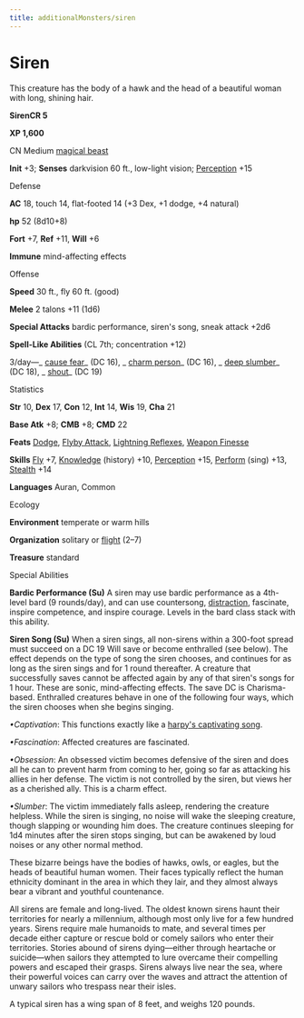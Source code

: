 ```yaml
---
title: additionalMonsters/siren
---
```

# Siren

This creature has the body of a hawk and the head of a beautiful woman with long, shining hair.

**SirenCR 5**

**XP 1,600**

CN Medium [magical beast](monsters/creatureTypes.md#_magical-beast)

**Init** +3; **Senses** darkvision 60 ft., low-light vision; [Perception](additionalMonsters/../skills/perception.md#_perception) +15

Defense

**AC** 18, touch 14, flat-footed 14 (+3 Dex, +1 dodge, +4 natural)

**hp** 52 (8d10+8)

**Fort** +7, **Ref** +11, **Will** +6

**Immune** mind-affecting effects

Offense

**Speed** 30 ft., fly 60 ft. (good)

**Melee** 2 talons +11 (1d6)

**Special Attacks** bardic performance, siren's song, sneak attack +2d6

**Spell-Like Abilities** (CL 7th; concentration +12)

3/day—_ [cause fear](additionalMonsters/../spells/causeFear.md#_cause-fear)_ (DC 16), _ [charm person](additionalMonsters/../spells/charmPerson.md#_charm-person)_ (DC 16), _ [deep slumber](additionalMonsters/../spells/deepSlumber.md#_deep-slumber)_ (DC 18), _ [shout](additionalMonsters/../spells/shout.md#_shout)_ (DC 19)

Statistics

**Str** 10, **Dex** 17, **Con** 12, **Int** 14, **Wis** 19, **Cha** 21

**Base Atk** +8; **CMB** +8; **CMD** 22

**Feats** [Dodge](additionalMonsters/../feats.md#_dodge), [Flyby Attack](additionalMonsters/../monsters/monsterFeats.md#_flyby-attack), [Lightning Reflexes](additionalMonsters/../feats.md#_lightning-reflexes), [Weapon Finesse](additionalMonsters/../feats.md#_weapon-finesse)

**Skills** [Fly](additionalMonsters/../skills/fly.md#_fly) +7, [Knowledge](additionalMonsters/../skills/knowledge.md#_knowledge) (history) +10, [Perception](additionalMonsters/../skills/perception.md#_perception) +15, [Perform](additionalMonsters/../skills/perform.md#_perform) (sing) +13, [Stealth](additionalMonsters/../skills/stealth.md#_stealth) +14

**Languages** Auran, Common

Ecology

**Environment** temperate or warm hills

**Organization** solitary or [flight](monsters/universalMonsterRules.md#_flight-(ex,-sp,-or-su)) (2–7)

**Treasure** standard

Special Abilities

**Bardic Performance (Su)** A siren may use bardic performance as a 4th-level bard (9 rounds/day), and can use countersong, [distraction](monsters/universalMonsterRules.md#_distraction), fascinate, inspire competence, and inspire courage. Levels in the bard class stack with this ability.

**Siren Song (Su)** When a siren sings, all non-sirens within a 300-foot spread must succeed on a DC 19 Will save or become enthralled (see below). The effect depends on the type of song the siren chooses, and continues for as long as the siren sings and for 1 round thereafter. A creature that successfully saves cannot be affected again by any of that siren's songs for 1 hour. These are sonic, mind-affecting effects. The save DC is Charisma-based. Enthralled creatures behave in one of the following four ways, which the siren chooses when she begins singing.

_•Captivation_: This functions exactly like a [harpy's captivating song](additionalMonsters/../monsters/harpy.md#_harpy).

_•Fascination_: Affected creatures are fascinated.

_•Obsession_: An obsessed victim becomes defensive of the siren and does all he can to prevent harm from coming to her, going so far as attacking his allies in her defense. The victim is not controlled by the siren, but views her as a cherished ally. This is a charm effect.

_•Slumber_: The victim immediately falls asleep, rendering the creature helpless. While the siren is singing, no noise will wake the sleeping creature, though slapping or wounding him does. The creature continues sleeping for 1d4 minutes after the siren stops singing, but can be awakened by loud noises or any other normal method.

These bizarre beings have the bodies of hawks, owls, or eagles, but the heads of beautiful human women. Their faces typically reflect the human ethnicity dominant in the area in which they lair, and they almost always bear a vibrant and youthful countenance.

All sirens are female and long-lived. The oldest known sirens haunt their territories for nearly a millennium, although most only live for a few hundred years. Sirens require male humanoids to mate, and several times per decade either capture or rescue bold or comely sailors who enter their territories. Stories abound of sirens dying—either through heartache or suicide—when sailors they attempted to lure overcame their compelling powers and escaped their grasps. Sirens always live near the sea, where their powerful voices can carry over the waves and attract the attention of unwary sailors who trespass near their isles.

A typical siren has a wing span of 8 feet, and weighs 120 pounds.

